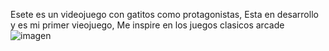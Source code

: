 Esete es un videojuego con gatitos como protagonistas,
Esta en desarrollo y es mi primer vieojuego, 
Me inspire en los juegos clasicos arcade
![imagen](https://github.com/user-attachments/assets/533dd729-eb66-4a5f-b3a5-bfbf27e8df41)
